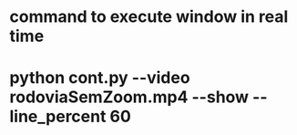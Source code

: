 # command to execute window in real time

# python cont.py --video rodoviaSemZoom.mp4 --show --line_percent 60